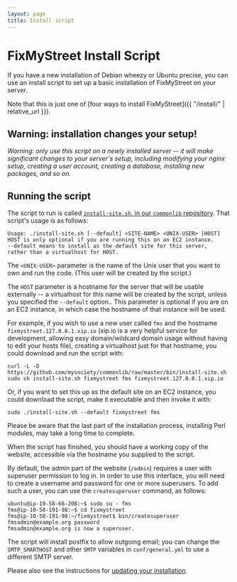 ```yaml
---
layout: page
title: Install script
---
```


# FixMyStreet Install Script

<p class="lead">
  If you have a new installation of Debian wheezy or Ubuntu precise,
  you can use an install script to set up a basic installation of
  FixMyStreet on your server.
</p>

Note that this is just one of [four ways to install FixMyStreet]({{ "/install/" | relative_url }}).

## Warning: installation changes your setup!

*Warning: only use this script on a newly installed server -- it will
make significant changes to your server's setup, including modifying
your nginx setup, creating a user account, creating a database,
installing new packages, and so on.*

## Running the script

The script to run is called [`install-site.sh`, in our `commonlib` repository](https://github.com/mysociety/commonlib/blob/master/bin/install-site.sh).
That script's usage is as follows:

    Usage: ./install-site.sh [--default] <SITE-NAME> <UNIX-USER> [HOST]
    HOST is only optional if you are running this on an EC2 instance.
    --default means to install as the default site for this server,
    rather than a virtualhost for HOST.

The `<UNIX-USER>` parameter is the name of the Unix user that you want
to own and run the code.  (This user will be created by the script.)

The `HOST` parameter is a hostname for the server that will be usable
externally -- a virtualhost for this name will be created by the
script, unless you specified the `--default` option..  This parameter
is optional if you are on an EC2 instance, in which case the hostname
of that instance will be used.

For example, if you wish to use a new user called `fms` and the
hostname `fixmystreet.127.0.0.1.xip.io` (xip.io is a very helpful service for
development, allowing easy domain/wildcard domain usage without having to edit
your hosts file), creating a virtualhost just for that hostname, you could
download and run the script with:

    curl -L -O https://github.com/mysociety/commonlib/raw/master/bin/install-site.sh
    sudo sh install-site.sh fixmystreet fms fixmystreet.127.0.0.1.xip.io

Or, if you want to set this up as the default site on an EC2 instance,
you could download the script, make it executable and then invoke it
with:

    sudo ./install-site.sh --default fixmystreet fms

Please be aware that the last part of the installation process,
installing Perl modules, may take a long time to complete.

When the script has finished, you should have a working copy of the
website, accessible via the hostname you supplied to the script.

By default, the admin part of the website (`/admin`) requires a user with
superuser permission to log in. In order to use this
interface, you will need to create a username and password for one or
more superusers.  To add such a user, you can use the `createsuperuser`
command, as follows:

    ubuntu@ip-10-58-66-208:~$ sudo su - fms
    fms@ip-10-58-191-98:~$ cd fixmystreet
    fms@ip-10-58-191-98:~/fixmystreet$ bin/createsuperuser fmsadmin@example.org password
    fmsadmin@example.org is now a superuser.

The script will install postfix to allow outgoing email; you can change the
`SMTP_SMARTHOST` and other `SMTP` variables in `conf/general.yml` to use a
different SMTP server.

Please also see the instructions for [updating your installation](/updating/ami/).

